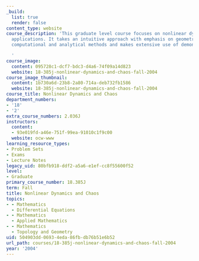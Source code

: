 ```yaml
---
_build:
  list: true
  render: false
content_type: website
course_description: 'This graduate level course focuses on nonlinear dynamics with
  applications. It takes an intuitive approach with emphasis on geometric thinking,
  computational and analytical methods and makes extensive use of demonstration software.

  '
course_image:
  content: 095728c1-dcf7-bdc3-d4a6-74f09a14d823
  website: 18-385j-nonlinear-dynamics-and-chaos-fall-2004
course_image_thumbnail:
  content: 1b730a6d-23b8-2a80-714a-deb732fb1586
  website: 18-385j-nonlinear-dynamics-and-chaos-fall-2004
course_title: Nonlinear Dynamics and Chaos
department_numbers:
- '18'
- '2'
extra_course_numbers: 2.036J
instructors:
  content:
  - 93e019fd-a46e-751f-99ea-91010c1f9c00
  website: ocw-www
learning_resource_types:
- Problem Sets
- Exams
- Lecture Notes
legacy_uid: 80bfb918-ddf2-a5a6-e1ef-cc8f55600f52
level:
- Graduate
primary_course_number: 18.385J
term: Fall
title: Nonlinear Dynamics and Chaos
topics:
- - Mathematics
  - Differential Equations
- - Mathematics
  - Applied Mathematics
- - Mathematics
  - Topology and Geometry
uid: 504903dd-0693-4eda-86fb-db76b51e6b52
url_path: courses/18-385j-nonlinear-dynamics-and-chaos-fall-2004
year: '2004'
---
```

